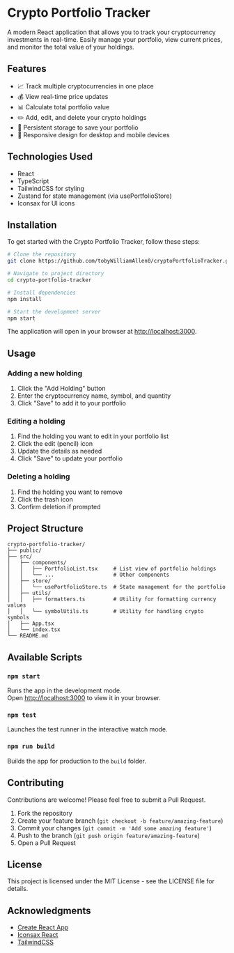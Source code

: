 # Crypto Portfolio Tracker

A modern React application that allows you to track your cryptocurrency investments in real-time. Easily manage your portfolio, view current prices, and monitor the total value of your holdings.

## Features

- 📈 Track multiple cryptocurrencies in one place
- 💰 View real-time price updates
- 📊 Calculate total portfolio value
- ✏️ Add, edit, and delete your crypto holdings
- 💾 Persistent storage to save your portfolio
- 📱 Responsive design for desktop and mobile devices

## Technologies Used

- React 
- TypeScript
- TailwindCSS for styling
- Zustand for state management (via usePortfolioStore)
- Iconsax for UI icons

## Installation

To get started with the Crypto Portfolio Tracker, follow these steps:

```bash
# Clone the repository
git clone https://github.com/tobyWilliamAllen0/cryptoPortfolioTracker.git

# Navigate to project directory
cd crypto-portfolio-tracker

# Install dependencies
npm install

# Start the development server
npm start
```

The application will open in your browser at [http://localhost:3000](http://localhost:3000).

## Usage

### Adding a new holding

1. Click the "Add Holding" button
2. Enter the cryptocurrency name, symbol, and quantity
3. Click "Save" to add it to your portfolio

### Editing a holding

1. Find the holding you want to edit in your portfolio list
2. Click the edit (pencil) icon
3. Update the details as needed
4. Click "Save" to update your portfolio

### Deleting a holding

1. Find the holding you want to remove
2. Click the trash icon
3. Confirm deletion if prompted

## Project Structure

```
crypto-portfolio-tracker/
├── public/
├── src/
│   ├── components/
│   │   ├── PortfolioList.tsx     # List view of portfolio holdings
│   │   └── ...                   # Other components
│   ├── store/
│   │   └── usePortfolioStore.ts  # State management for the portfolio
│   ├── utils/
│   │   ├── formatters.ts         # Utility for formatting currency values
│   │   └── symbolUtils.ts        # Utility for handling crypto symbols
│   ├── App.tsx
│   └── index.tsx
└── README.md
```

## Available Scripts

### `npm start`

Runs the app in the development mode.\
Open [http://localhost:3000](http://localhost:3000) to view it in your browser.

### `npm test`

Launches the test runner in the interactive watch mode.

### `npm run build`

Builds the app for production to the `build` folder.

## Contributing

Contributions are welcome! Please feel free to submit a Pull Request.

1. Fork the repository
2. Create your feature branch (`git checkout -b feature/amazing-feature`)
3. Commit your changes (`git commit -m 'Add some amazing feature'`)
4. Push to the branch (`git push origin feature/amazing-feature`)
5. Open a Pull Request

## License

This project is licensed under the MIT License - see the LICENSE file for details.

## Acknowledgments

- [Create React App](https://github.com/facebook/create-react-app)
- [Iconsax React](https://github.com/iconsax-react)
- [TailwindCSS](https://tailwindcss.com/)
